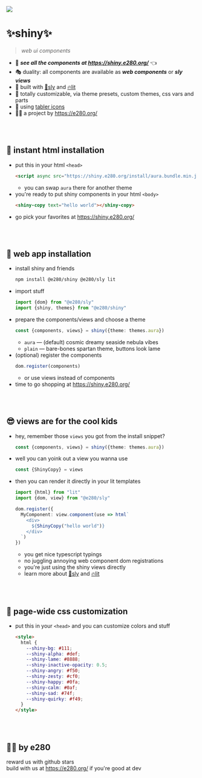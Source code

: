 
![](https://i.imgur.com/F1J78wH.png)

# ✨shiny✨
> *web ui components*

- 💁 ***see all the components at https://shiny.e280.org/*** 👈
- 🎭 duality: all components are available as ***web components*** or ***sly views***
- 👷 built with [🦝sly](https://github.com/e280/sly) and [🔥lit](https://lit.dev/)
- 🎨 totally customizable, via theme presets, custom themes, css vars and parts
- 🧩 using [tabler icons](https://github.com/tabler/tabler-icons)
- 🧑‍💻 a project by https://e280.org/



<br/><br/>

## 🍭 instant html installation
- put this in your html `<head>`
    ```html
    <script async src="https://shiny.e280.org/install/aura.bundle.min.js"></script>
    ```
    - you can swap `aura` there for another theme
- you're ready to put shiny components in your html `<body>`
    ```html
    <shiny-copy text="hello world"></shiny-copy>
    ```
- go pick your favorites at https://shiny.e280.org/



<br/><br/>

## 🍬 web app installation
- install shiny and friends
    ```sh
    npm install @e280/shiny @e280/sly lit
    ```
- import stuff
    ```ts
    import {dom} from "@e280/sly"
    import {shiny, themes} from "@e280/shiny"
    ```
- prepare the components/views and choose a theme
    ```ts
    const {components, views} = shiny({theme: themes.aura})
    ```
    - `aura` — (default) cosmic dreamy seaside nebula vibes
    - `plain` — bare-bones spartan theme, buttons look lame
- (optional) register the components
    ```ts
    dom.register(components)
    ```
    - or use views instead of components
- time to go shopping at https://shiny.e280.org/



<br/><br/>

## 😎 views are for the cool kids
- hey, remember those `views` you got from the install snippet?
    ```ts
    const {components, views} = shiny({theme: themes.aura})
    ```
- well you can yoink out a view you wanna use
    ```ts
    const {ShinyCopy} = views
    ```
- then you can render it directly in your lit templates
    ```ts
    import {html} from "lit"
    import {dom, view} from "@e280/sly"

    dom.register({
      MyComponent: view.component(use => html`
        <div>
          ${ShinyCopy("hello world")}
        </div>
      `)
    })
    ```
    - you get nice typescript typings
    - no juggling annoying web component dom registrations
    - you're just using the shiny views directly
    - learn more about [🦝sly](https://github.com/e280/sly) and [🔥lit](https://lit.dev/)



<br/><br/>

## 💅 page-wide css customization
- put this in your `<head>` and you can customize colors and stuff
    ```html
    <style>
      html {
        --shiny-bg: #111;
        --shiny-alpha: #def;
        --shiny-lame: #8888;
        --shiny-inactive-opacity: 0.5;
        --shiny-angry: #f50;
        --shiny-zesty: #cf0;
        --shiny-happy: #0fa;
        --shiny-calm: #0af;
        --shiny-sad: #74f;
        --shiny-quirky: #f49;
      }
    </style>
    ```



<br/><br/>

## 🧑‍💻 by e280
reward us with github stars  
build with us at https://e280.org/ if you're good at dev  



<br/><br/>

